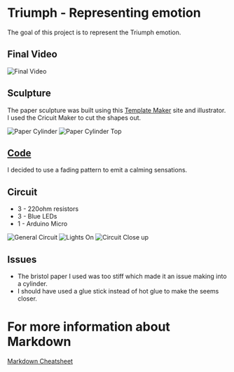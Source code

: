 # Triumph - Representing emotion

The goal of this project is to represent the Triumph emotion. 

## Final Video

![Final Video](/images/animation.gif)

## Sculpture

The paper sculpture was built using this [Template Maker](https://www.templatemaker.nl/en/) site and illustrator. I used the Cricuit Maker to cut the shapes out.

![Paper Cylinder](/images/papersolo.jpg)
![Paper Cylinder Top](/images/papertopsolo.jpg)

## [Code](/arduino/lightPattern/lightPattern.ino)

I decided to use a fading pattern to emit a calming sensations.

## Circuit

* 3 - 220ohm resistors
* 3 - Blue LEDs
* 1 - Arduino Micro

![General Circuit](/images/generalcircuit.jpg)
![Lights On](/images/lightson.jpg)
![Circuit Close up](/images/circutcloseup.jpg)

## Issues
* The bristol paper I used was too stiff which made it an issue making into a cylinder.
* I should have used a glue stick instead of hot glue to make the seems closer.


# For more information about Markdown

[Markdown Cheatsheet](https://github.com/adam-p/markdown-here/wiki/Markdown-Cheatsheet)

